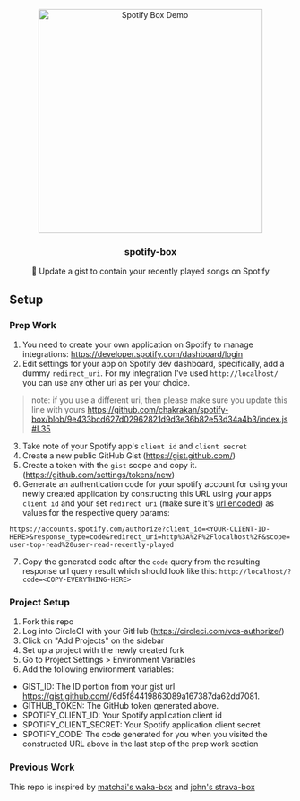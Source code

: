 <p align="center">
  <a href="https://github.com/chakrakan/spotify-box"><img src="https://github.com/chakrakan/spotify-box/blob/master/demo/demo.PNG" width="400" alt="Spotify Box Demo" /></a>
  <h3 align="center">spotify-box</h3>
  <p align="center">🎵 Update a gist to contain your recently played songs on Spotify</p>
</p>

## Setup

### Prep Work

1. You need to create your own application on Spotify to manage integrations: https://developer.spotify.com/dashboard/login
2. Edit settings for your app on Spotify dev dashboard, specifically, add a dummy `redirect_uri`. For my integration I've used `http://localhost/` you can use any other uri as per your choice.

> note: if you use a different uri, then please make sure you update this line with yours https://github.com/chakrakan/spotify-box/blob/9e433bcd627d02962821d9d3e36b82e53d34a4b3/index.js#L35

3. Take note of your Spotify app's `client id` and `client secret`
4. Create a new public GitHub Gist (https://gist.github.com/)
5. Create a token with the `gist` scope and copy it. (https://github.com/settings/tokens/new)
6. Generate an authentication code for your spotify account for using your newly created application by constructing this URL using your apps `client id` and your set `redirect uri` (make sure it's [url encoded](https://www.urlencoder.org/)) as values for the respective query params:

`https://accounts.spotify.com/authorize?client_id=<YOUR-CLIENT-ID-HERE>&response_type=code&redirect_uri=http%3A%2F%2Flocalhost%2F&scope=user-top-read%20user-read-recently-played`

7. Copy the generated code after the `code` query from the resulting response url query result which should look like this: `http://localhost/?code=<COPY-EVERYTHING-HERE>`

### Project Setup

1. Fork this repo
2. Log into CircleCI with your GitHub (https://circleci.com/vcs-authorize/)
3. Click on "Add Projects" on the sidebar
4. Set up a project with the newly created fork
5. Go to Project Settings > Environment Variables
6. Add the following environment variables:

- GIST_ID: The ID portion from your gist url https://gist.github.com/<github username>/6d5f84419863089a167387da62dd7081.
- GITHUB_TOKEN: The GitHub token generated above.
- SPOTIFY_CLIENT_ID: Your Spotify application client id
- SPOTIFY_CLIENT_SECRET: Your Spotify application client secret
- SPOTIFY_CODE: The code generated for you when you visited the constructed URL above in the last step of the prep work section

### Previous Work

This repo is inspired by [matchai's waka-box](https://github.com/matchai/waka-box) and [john's strava-box](https://github.com/JohnPhamous/strava-box)
